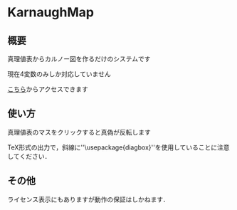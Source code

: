 # KarnaughMap

## 概要
真理値表からカルノー図を作るだけのシステムです


現在4変数のみしか対応していません

[こちら](https://shibaken28.github.io/KarnaughMap/ "KarnaughMap")からアクセスできます

## 使い方
真理値表のマスをクリックすると真偽が反転します

TeX形式の出力で，斜線に''\usepackage{diagbox}''を使用していることに注意してください．

## その他
ライセンス表示にもありますが動作の保証はしかねます．
